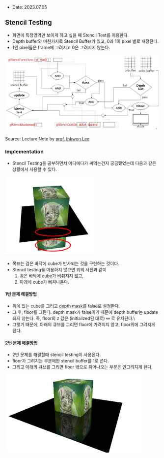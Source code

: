 * Date: 2023.07.05

## Stencil Testing

* 화면에 특정영역만 보이게 하고 싶을 때 Stencil Test를 이용한다.
* Depth buffer와 마찬가지로 Stencil Buffer가 있고, 0과 1이 pixel 별로 저장된다.
* 1인 pixel들은 frame에 그려지고 0은 그려지지 않는다.

![Stencil Testing](img/stencil-testing.png)

Source: Lecture Note by [prof. Inkwon Lee](https://cga.yonsei.ac.kr/people/iklee)

### Implementation
* Stencil Testing을 공부하면서 어디에다가 써먹는건지 궁금했었는데 다음과 같은 상황에서 사용할 수 있다.

![Stencil Example](img/stencil-example.png)

* 목표는 검은 바닥에 cube가 반사되는 것을 구현하는 것이다.
* Stencil testing을 이용하지 않으면 위의 사진과 같이 
    1. 검은 바닥에 cube가 비춰지지 않고,
    2. 아래에 cube가 삐져나온다.
#### 1번 문제 해결방법
* 위에 있는 cube를 그리고 [depth mask](https://registry.khronos.org/OpenGL-Refpages/gl4/html/glDepthMask.xhtml)를 false로 설정한다.
* 그 후, floor를 그린다. depth mask가 false이기 때문에 depth buffer는 update 되지 않는다. 즉, floor의 z 값은 (initialized된 대로) $\infty$ 로 유지된다.\
* 그렇기 때문에, 아래의 큐브를 그리면 floor에 가려지지 않고, floor위에 그려지게 된다.

#### 2번 문제 해결방법
* 2번 문제를 해결할때 stencil testing이 사용된다.
* floor가 그려지는 부분에만 stencil buffer를 1로 쓴다.
* 그리고 아래의 큐브를 그리면 floor 밖으로 튀어나오는 부분은 안그려지게 된다.

![Stencil Example Final](img/stencil-example-final.png)

